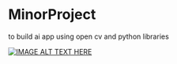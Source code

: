 # MinorProject
to build ai app using open cv and python libraries


[![IMAGE ALT TEXT HERE](https://img.youtube.com/vi/c7uSurB9qAg/0.jpg)](https://www.youtube.com/watch?v=c7uSurB9qAg)
